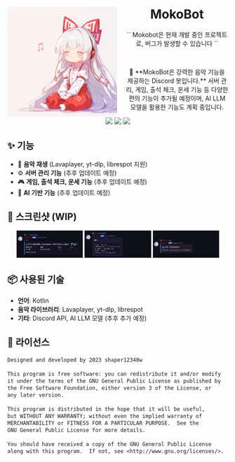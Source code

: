 <h1 align="center"><img src="./images/logo.png" width="250px" style="margin-right: 20px;" align="left"/>MokoBot</h1>

<p align="center">
`` 
  Mokobot은 현재 개발 중인 프로젝트로, 버그가 발생할 수 있습니다 
``
</p>

<br>

<p align="center">
🎵 **MokoBot은 강력한 음악 기능을 제공하는 Discord 봇입니다.**  
서버 관리, 게임, 출석 체크, 운세 기능 등 다양한 편의 기능이 추가될 예정이며,  
AI LLM 모델을 활용한 기능도 계획 중입니다.
</p>

<p align="center">
    <a href="https://kotlinlang.org/"><img src="https://img.shields.io/badge/Kotlin-0095D5?style=for-the-badge&logo=kotlin&logoColor=white"></a>
    <a href="https://github.com/shaper12340w/mokobot"><img src="https://img.shields.io/github/repo-size/shaper12340w/mokobot?style=for-the-badge"></a>
    <a href="./LICENSE"><img src="https://img.shields.io/github/license/shaper12340w/mokobot?style=for-the-badge"></a>
</p>

## ✨ 기능
- 🎵 **음악 재생** (Lavaplayer, yt-dlp, librespot 지원)
- ⚙️ **서버 관리 기능** (추후 업데이트 예정)
- 🎮 **게임, 출석 체크, 운세 기능** (추후 업데이트 예정)
- 🧠 **AI 기반 기능** (추후 업데이트 예정)

## 📸 스크린샷 (WIP)
<p align="center">
    <img src="./images/screenshot_wip_1.png" width="30%">
    <img src="./images/screenshot_wip_2.png" width="30%">
    <img src="./images/screenshot_wip_3.png" width="30%">
</p>

## 📦 사용된 기술
- **언어**: Kotlin
- **음악 라이브러리**: Lavaplayer, yt-dlp, librespot
- **기타**: Discord API, AI LLM 모델 (추후 추가 예정)

## 📜 라이선스
```
Designed and developed by 2023 shaper12340w

This program is free software: you can redistribute it and/or modify
it under the terms of the GNU General Public License as published by
the Free Software Foundation, either version 3 of the License, or
any later version.

This program is distributed in the hope that it will be useful,
but WITHOUT ANY WARRANTY; without even the implied warranty of
MERCHANTABILITY or FITNESS FOR A PARTICULAR PURPOSE.  See the
GNU General Public License for more details.

You should have received a copy of the GNU General Public License
along with this program.  If not, see <http://www.gnu.org/licenses/>.
```
